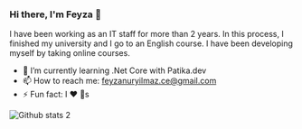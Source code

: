 ### Hi there, I'm Feyza 👋

I have been working as an IT staff for more than 2 years. In this process, I finished my university and I go to an English course. I have been developing myself by taking online courses.


- 🌱 I’m currently learning .Net Core with Patika.dev
- 📫 How to reach me: feyzanuryilmaz.ce@gmail.com 
- ⚡ Fun fact:  I ❤️ 🐶s 

![Github stats 2](https://github-readme-stats.vercel.app/api?username=feyza-ce&show_icons=true&theme=radical)

